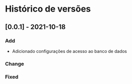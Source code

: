 # Histórico de versões
## [0.0.1] - 2021-10-18
### Add
- Adicionado configurações de acesso ao banco de dados
### Change
### Fixed